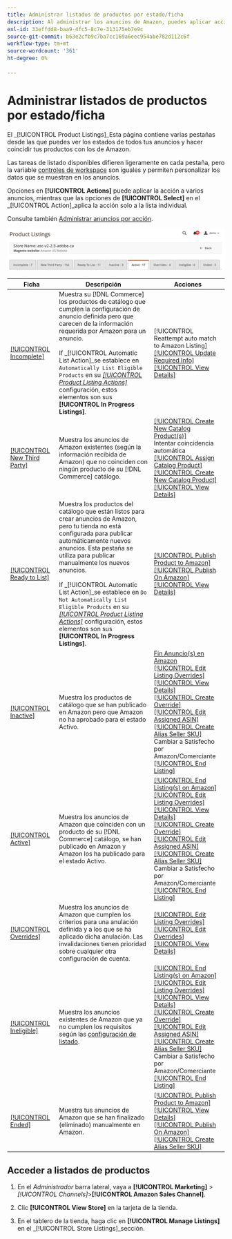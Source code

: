 ```yaml
---
title: Administrar listados de productos por estado/ficha
description: Al administrar los anuncios de Amazon, puedes aplicar acciones a los anuncios según su estado.
exl-id: 33effdd8-baa9-4fc5-8c7e-313175eb7e9c
source-git-commit: b63e2cfb9c7ba7cc169a6eec954abe782d112c6f
workflow-type: tm+mt
source-wordcount: '361'
ht-degree: 0%

---
```


# Administrar listados de productos por estado/ficha

El _[!UICONTROL Product Listings]_Esta página contiene varias pestañas desde las que puedes ver los estados de todos tus anuncios y hacer coincidir tus productos con los de Amazon.

Las tareas de listado disponibles difieren ligeramente en cada pestaña, pero la variable [controles de workspace](./workspace-controls.md) son iguales y permiten personalizar los datos que se muestran en los anuncios.

Opciones en **[!UICONTROL Actions]** puede aplicar la acción a varios anuncios, mientras que las opciones de **[!UICONTROL Select]** en el _[!UICONTROL Action]_aplica la acción solo a la lista individual.

Consulte también [Administrar anuncios por acción](./managing-listings-by-action.md).

![Fichas de listados de productos](assets/amazon-product-listings-tabs.png)

| Ficha | Descripción | Acciones |
|--- |--- |--- |
| [[!UICONTROL Incomplete]](./incomplete-listings.md) | Muestra su [!DNL Commerce] los productos de catálogo que cumplen la configuración de anuncio definida pero que carecen de la información requerida por Amazon para un anuncio.<br><br>If _[!UICONTROL Automatic List Action]_se establece en `Automatically List Eligible Products` en su [_[!UICONTROL Product Listing Actions]_](./product-listing-actions.md) configuración, estos elementos son sus **[!UICONTROL In Progress Listings]**. | [!UICONTROL Reattempt auto match to Amazon Listing]<br>[[!UICONTROL Update Required Info]](./amazon-manually-update-incomplete-listing.md)<br>[[!UICONTROL View Details]](./product-listing-details.md) |
| [[!UICONTROL New Third Party]](./new-third-party-listings.md) | Muestra los anuncios de Amazon existentes (según la información recibida de Amazon) que no coinciden con ningún producto de su [!DNL Commerce] catálogo. | [[!UICONTROL Create New Catalog Product(s)]](./creating-assigning-catalog-products.md)<br>Intentar coincidencia automática<br>[[!UICONTROL Assign Catalog Product]](./creating-assigning-catalog-products.md)<br>[[!UICONTROL Create New Catalog Product]](./creating-assigning-catalog-products.md)<br>[[!UICONTROL View Details]](./product-listing-details.md) |
| [[!UICONTROL Ready to List]](./ready-to-list.md) | Muestra los productos del catálogo que están listos para crear anuncios de Amazon, pero tu tienda no está configurada para publicar automáticamente nuevos anuncios. Esta pestaña se utiliza para publicar manualmente los nuevos anuncios.<br><br>If _[!UICONTROL Automatic List Action]_se establece en `Do Not Automatically List Eligible Products` en su [_[!UICONTROL Product Listing Actions]_](./product-listing-actions.md) configuración, estos elementos son sus **[!UICONTROL In Progress Listings]**. | [[!UICONTROL Publish Product to Amazon]](./publish-listings-manually.md)<br>[[!UICONTROL Publish On Amazon]](./publish-listings-manually.md)<br>[[!UICONTROL View Details]](./product-listing-details.md) |
| [[!UICONTROL Inactive]](./inactive-listings.md) | Muestra los productos de catálogo que se han publicado en Amazon pero que Amazon no ha aprobado para el estado Activo. | [Fin Anuncio(s) en Amazon](./end-listings-manually.md)<br>[[!UICONTROL Edit Listing Overrides]](./creating-editing-overrides.md)<br>[[!UICONTROL View Details]](./product-listing-details.md)<br>[[!UICONTROL Create Override]](./creating-editing-overrides.md)<br>[[!UICONTROL Edit Assigned ASIN]](./edit-assigned-asin.md)<br>[[!UICONTROL Create Alias Seller SKU]](./create-alias-seller-sku.md#region-specific)<br>Cambiar a Satisfecho por Amazon/Comerciante<br>[[!UICONTROL End Listing]](./end-listings-manually.md) |
| [[!UICONTROL Active]](./active-listings.md) | Muestra los anuncios de Amazon que coinciden con un producto de su [!DNL Commerce] catálogo, se han publicado en Amazon y Amazon los ha publicado para el estado Activo. | [[!UICONTROL End Listing(s) on Amazon]](./end-listings-manually.md)<br>[[!UICONTROL Edit Listing Overrides]](./creating-editing-overrides.md)<br>[[!UICONTROL View Details]](./product-listing-details.md)<br>[[!UICONTROL Create Override]](./creating-editing-overrides.md)<br>[[!UICONTROL Edit Assigned ASIN]](./edit-assigned-asin.md)<br>[[!UICONTROL Create Alias Seller SKU]](./create-alias-seller-sku.md#region-specific)<br>Cambiar a Satisfecho por Amazon/Comerciante<br>[[!UICONTROL End Listing]](./end-listings-manually.md) |
| [[!UICONTROL Overrides]](./overrides.md) | Muestra los anuncios de Amazon que cumplen los criterios para una anulación definida y a los que se ha aplicado dicha anulación. Las invalidaciones tienen prioridad sobre cualquier otra configuración de cuenta. | [[!UICONTROL Edit Listing Overrides]](./creating-editing-overrides.md)<br>[[!UICONTROL Edit Overrides]](./creating-editing-overrides.md)<br>[[!UICONTROL View Details]](./product-listing-details.md) |
| [[!UICONTROL Ineligible]](./ineligible-listings.md) | Muestra los anuncios existentes de Amazon que ya no cumplen los requisitos según las [configuración de listado](./listing-settings.md). | [[!UICONTROL End Listing(s) on Amazon]](./end-listings-manually.md)<br>[[!UICONTROL Edit Listing Overrides]](./creating-editing-overrides.md)<br>[[!UICONTROL View Details]](./product-listing-details.md)<br>[[!UICONTROL Create Override]](./creating-editing-overrides.md)<br>[[!UICONTROL Edit Assigned ASIN]](./edit-assigned-asin.md)<br>[[!UICONTROL Create Alias Seller SKU]](./create-alias-seller-sku.md#region-specific)<br>Cambiar a Satisfecho por Amazon/Comerciante<br>[[!UICONTROL End Listing]](./end-listings-manually.md) |
| [[!UICONTROL Ended]](./ended-listings.md) | Muestra tus anuncios de Amazon que se han finalizado (eliminado) manualmente en Amazon. | [[!UICONTROL Publish Product to Amazon]](./publish-listings-manually.md)<br>[[!UICONTROL View Details]](./product-listing-details.md)<br>[[!UICONTROL Publish On Amazon]](./publish-listings-manually.md)<br>[[!UICONTROL Create Alias Seller SKU]](./create-alias-seller-sku.md#region-specific) |

## Acceder a listados de productos

1. En el _Administrador_ barra lateral, vaya a **[!UICONTROL Marketing]** > _[!UICONTROL Channels]_>**[!UICONTROL Amazon Sales Channel]**.

1. Clic **[!UICONTROL View Store]** en la tarjeta de la tienda.

1. En el tablero de la tienda, haga clic en **[!UICONTROL Manage Listings]** en el _[!UICONTROL Store Listings]_sección.
